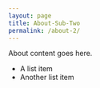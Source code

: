 ```yaml
---
layout: page
title: About-Sub-Two
permalink: /about-2/
---
```


About content goes here.

- A list item
- Another list item
